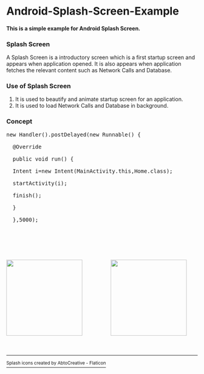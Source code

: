 # Android-Splash-Screen-Example
<h4>This is a simple example for Android Splash Screen.</h4>

<h3>Splash Screen</h3>
<p>A Splash Screen is a introductory screen which is a first startup screen and appears when application opened. It is also appears when application fetches the relevant content such as Network Calls and Database.</p>


<h3>Use of Splash Screen</h3>
<ol>
<li>It is used to beautify and animate startup screen for an application.</li>
  <li>It is used to load Network Calls and Database in background.</li>
</ol>

<h3>Concept</h3>
<p>
<pre>
new Handler().postDelayed(new Runnable() {<br>
  @Override<br>
  public void run() {<br>
  Intent i=new Intent(MainActivity.this,Home.class);<br>
  startActivity(i);<br>
  finish();<br>
  }<br>
  },5000);<br>
  </pre>
</p>
<br>
<br>
<br>

<div class="row">

<img src="https://user-images.githubusercontent.com/42957042/173415781-8529442d-50b6-4f6f-85aa-14ebed768f4c.png" width=200px/>
&nbsp &nbsp &nbsp &nbsp &nbsp &nbsp &nbsp &nbsp &nbsp
<img src="https://user-images.githubusercontent.com/42957042/173415793-f8a00eb9-8bce-4ab5-8b75-83593859d851.png" width=200px/>

</div>

<br>
<br>

<hr>

<a href="https://www.flaticon.com/free-icons/splash" title="Splash icons" align="justify"> <sup>Splash icons created by AbtoCreative - Flaticon</sup> </a>
